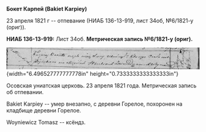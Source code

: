 **Бокет Карпей (Bakiet Karpiey)**

23 апреля 1821 г -- отпевание (НИАБ 136-13-919, лист 34об, №6/1821-у
(ориг)).

**НИАБ 136-13-919:** Лист 34об. **Метрическая запись №6/1821-у (ориг).**

![](./media/217f4df6bd43d9db97905e2d875bb23e98a47445.png){width="6.496527777777778in"
height="0.7333333333333333in"}

Осовская униатская церковь. 23 апреля 1821 года. Метрическая запись об
отпевании.

Bakiet Karpiey -- умер внезапно, с деревни Горелое, похоронен на
кладбище деревни Горелое.

Woyniewicz Tomasz -- ксёндз.
